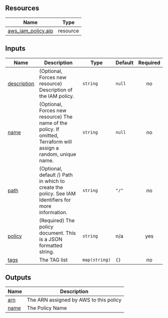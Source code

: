 <!-- BEGIN_TF_DOCS -->
## Resources

| Name | Type |
|------|------|
| [aws_iam_policy.aip](https://registry.terraform.io/providers/hashicorp/aws/latest/docs/resources/iam_policy) | resource |

## Inputs

| Name | Description | Type | Default | Required |
|------|-------------|------|---------|:--------:|
| <a name="input_description"></a> [description](#input\_description) | (Optional, Forces new resource) Description of the IAM policy. | `string` | `null` | no |
| <a name="input_name"></a> [name](#input\_name) | (Optional, Forces new resource) The name of the policy. If omitted, Terraform will assign a random, unique name. | `string` | `null` | no |
| <a name="input_path"></a> [path](#input\_path) | (Optional, default /) Path in which to create the policy. See IAM Identifiers for more information. | `string` | `"/"` | no |
| <a name="input_policy"></a> [policy](#input\_policy) | (Required) The policy document. This is a JSON formatted string. | `string` | n/a | yes |
| <a name="input_tags"></a> [tags](#input\_tags) | The TAG list | `map(string)` | `{}` | no |

## Outputs

| Name | Description |
|------|-------------|
| <a name="output_arn"></a> [arn](#output\_arn) | The ARN assigned by AWS to this policy |
| <a name="output_name"></a> [name](#output\_name) | The Policy Name |
<!-- END_TF_DOCS -->
